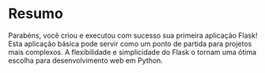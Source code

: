 # Resumo

Parabéns, você criou e executou com sucesso sua primeira aplicação Flask! Esta aplicação básica pode servir como um ponto de partida para projetos mais complexos. A flexibilidade e simplicidade do Flask o tornam uma ótima escolha para desenvolvimento web em Python.
